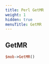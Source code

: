 ```yaml
---
title: Perl GetMR
weight: 1
hidden: true
menuTitle: GetMR
---
```

## GetMR
```perl
$mob->GetMR()
```